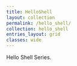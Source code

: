 ```yaml
---
title: HelloShell
layout: collection
permalink: /hello_shell/
collection: hello_shell
entries_layout: grid
classes: wide
---
```


Hello Shell Series.